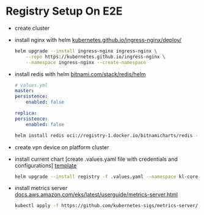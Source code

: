 # Registry Setup On E2E

- create cluster
- install nginx with helm
    [kubernetes.github.io/ingress-nginx/deploy/](https://kubernetes.github.io/ingress-nginx/deploy/)
    ```sh
    helm upgrade --install ingress-nginx ingress-nginx \
        --repo https://kubernetes.github.io/ingress-nginx \
        --namespace ingress-nginx --create-namespace
    ````
- install redis with helm
    [bitnami.com/stack/redis/helm](https://bitnami.com/stack/redis/helm)
    ```yml
    # values.yml
    master:
    persistence:
        enabled: false

    replica:
    persistence:
        enabled: false
    ```

    ```sh
    helm install redis oci://registry-1.docker.io/bitnamicharts/redis -f values.yml --namespace=kl-core
    ```
- create vpn device on platform cluster

- install current chart [create .values.yaml file with credentials and configurations] [template](./values.yaml)
    ```sh
    helm upgrade --install registry -f .values.yaml --namespace kl-core .
    ```
- install metrics server [docs.aws.amazon.com/eks/latest/userguide/metrics-server.html](https://docs.aws.amazon.com/eks/latest/userguide/metrics-server.html)
    ```sh
    kubectl apply -f https://github.com/kubernetes-sigs/metrics-server/releases/latest/download/components.yaml
    ```
